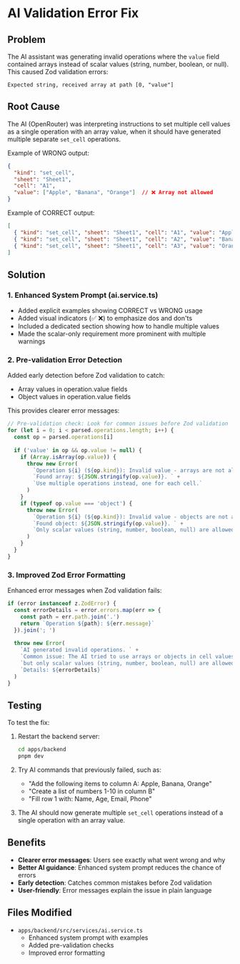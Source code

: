 # AI Validation Error Fix

## Problem
The AI assistant was generating invalid operations where the `value` field contained arrays instead of scalar values (string, number, boolean, or null). This caused Zod validation errors:

```
Expected string, received array at path [0, "value"]
```

## Root Cause
The AI (OpenRouter) was interpreting instructions to set multiple cell values as a single operation with an array value, when it should have generated multiple separate `set_cell` operations.

Example of WRONG output:
```json
{
  "kind": "set_cell",
  "sheet": "Sheet1",
  "cell": "A1",
  "value": ["Apple", "Banana", "Orange"]  // ❌ Array not allowed
}
```

Example of CORRECT output:
```json
[
  { "kind": "set_cell", "sheet": "Sheet1", "cell": "A1", "value": "Apple" },
  { "kind": "set_cell", "sheet": "Sheet1", "cell": "A2", "value": "Banana" },
  { "kind": "set_cell", "sheet": "Sheet1", "cell": "A3", "value": "Orange" }
]
```

## Solution

### 1. Enhanced System Prompt (ai.service.ts)
- Added explicit examples showing CORRECT vs WRONG usage
- Added visual indicators (✅ ❌) to emphasize dos and don'ts
- Included a dedicated section showing how to handle multiple values
- Made the scalar-only requirement more prominent with multiple warnings

### 2. Pre-validation Error Detection
Added early detection before Zod validation to catch:
- Array values in operation.value fields
- Object values in operation.value fields

This provides clearer error messages:
```typescript
// Pre-validation check: Look for common issues before Zod validation
for (let i = 0; i < parsed.operations.length; i++) {
  const op = parsed.operations[i]
  
  if ('value' in op && op.value != null) {
    if (Array.isArray(op.value)) {
      throw new Error(
        `Operation ${i} (${op.kind}): Invalid value - arrays are not allowed. ` +
        `Found array: ${JSON.stringify(op.value)}. ` +
        `Use multiple operations instead, one for each cell.`
      )
    }
    if (typeof op.value === 'object') {
      throw new Error(
        `Operation ${i} (${op.kind}): Invalid value - objects are not allowed. ` +
        `Found object: ${JSON.stringify(op.value)}. ` +
        `Only scalar values (string, number, boolean, null) are allowed.`
      )
    }
  }
}
```

### 3. Improved Zod Error Formatting
Enhanced error messages when Zod validation fails:
```typescript
if (error instanceof z.ZodError) {
  const errorDetails = error.errors.map(err => {
    const path = err.path.join('.')
    return `Operation ${path}: ${err.message}`
  }).join('; ')
  
  throw new Error(
    `AI generated invalid operations. ` +
    `Common issue: The AI tried to use arrays or objects in cell values, ` +
    `but only scalar values (string, number, boolean, null) are allowed. ` +
    `Details: ${errorDetails}`
  )
}
```

## Testing
To test the fix:

1. Restart the backend server:
   ```bash
   cd apps/backend
   pnpm dev
   ```

2. Try AI commands that previously failed, such as:
   - "Add the following items to column A: Apple, Banana, Orange"
   - "Create a list of numbers 1-10 in column B"
   - "Fill row 1 with: Name, Age, Email, Phone"

3. The AI should now generate multiple `set_cell` operations instead of a single operation with an array value.

## Benefits
- **Clearer error messages**: Users see exactly what went wrong and why
- **Better AI guidance**: Enhanced system prompt reduces the chance of errors
- **Early detection**: Catches common mistakes before Zod validation
- **User-friendly**: Error messages explain the issue in plain language

## Files Modified
- `apps/backend/src/services/ai.service.ts`
  - Enhanced system prompt with examples
  - Added pre-validation checks
  - Improved error formatting
